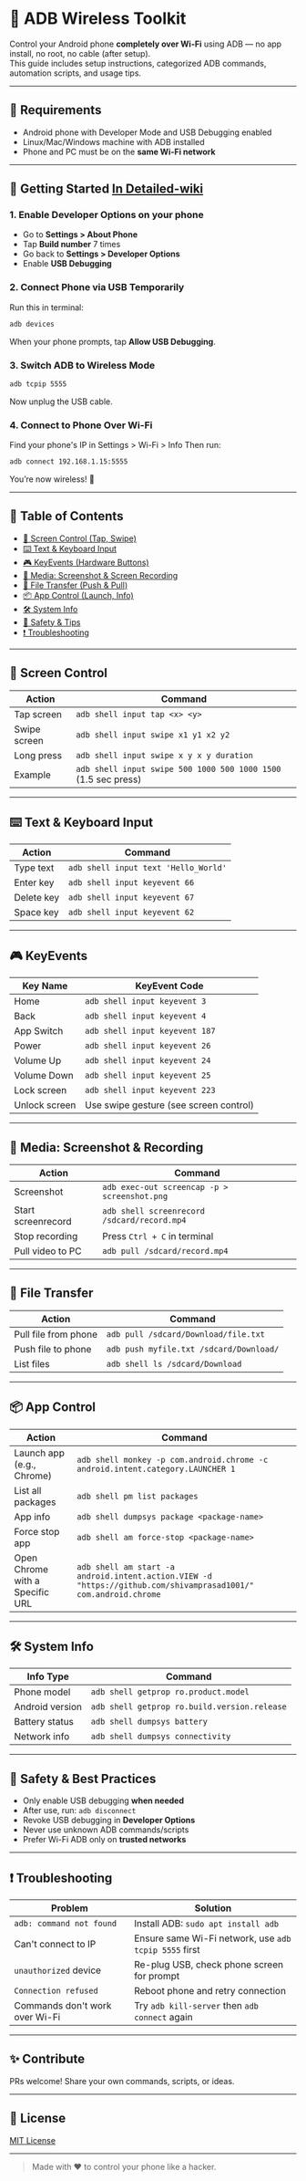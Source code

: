 
# 📶 ADB Wireless Toolkit

Control your Android phone **completely over Wi-Fi** using ADB — no app install, no root, no cable (after setup).  
This guide includes setup instructions, categorized ADB commands, automation scripts, and usage tips.

---

## 🔧 Requirements

- Android phone with Developer Mode and USB Debugging enabled
- Linux/Mac/Windows machine with ADB installed
- Phone and PC must be on the **same Wi-Fi network**

---

## 🚀 Getting Started [In Detailed-wiki](https://github.com/shivamprasad1001/adb-wireless-toolkit/wiki)

### 1. Enable Developer Options on your phone

- Go to **Settings > About Phone**
- Tap **Build number** 7 times
- Go back to **Settings > Developer Options**
- Enable **USB Debugging**
### 2. Connect Phone via USB Temporarily

Run this in terminal:
```bash
adb devices
````

When your phone prompts, tap **Allow USB Debugging**.

### 3. Switch ADB to Wireless Mode

```bash
adb tcpip 5555
```

Now unplug the USB cable.

### 4. Connect to Phone Over Wi-Fi

Find your phone's IP in Settings > Wi-Fi > Info
Then run:

```bash
adb connect 192.168.1.15:5555
```

You’re now wireless! 🎉

---

## 🧭 Table of Contents

* [📱 Screen Control (Tap, Swipe)](#-screen-control)
* [⌨️ Text & Keyboard Input](#️-text--keyboard-input)
* [🎮 KeyEvents (Hardware Buttons)](#-keyevents)
* [🎥 Media: Screenshot & Screen Recording](#-media-screenshot--recording)
* [📂 File Transfer (Push & Pull)](#-file-transfer)
* [📦 App Control (Launch, Info)](#-app-control)
* [🛠️ System Info](#️-system-info)
* [🔐 Safety & Tips](#-safety--best-practices)
* [❗ Troubleshooting](#-troubleshooting)

---

## 📱 Screen Control

| Action       | Command                                                        |
| ------------ | -------------------------------------------------------------- |
| Tap screen   | `adb shell input tap <x> <y>`                                  |
| Swipe screen | `adb shell input swipe x1 y1 x2 y2`                            |
| Long press   | `adb shell input swipe x y x y duration`                       |
| Example      | `adb shell input swipe 500 1000 500 1000 1500` (1.5 sec press) |

---

## ⌨️ Text & Keyboard Input

| Action     | Command                              |
| ---------- | ------------------------------------ |
| Type text  | `adb shell input text 'Hello_World'` |
| Enter key  | `adb shell input keyevent 66`        |
| Delete key | `adb shell input keyevent 67`        |
| Space key  | `adb shell input keyevent 62`        |

---

## 🎮 KeyEvents

| Key Name      | KeyEvent Code                          |
| ------------- | -------------------------------------- |
| Home          | `adb shell input keyevent 3`           |
| Back          | `adb shell input keyevent 4`           |
| App Switch    | `adb shell input keyevent 187`         |
| Power         | `adb shell input keyevent 26`          |
| Volume Up     | `adb shell input keyevent 24`          |
| Volume Down   | `adb shell input keyevent 25`          |
| Lock screen   | `adb shell input keyevent 223`         |
| Unlock screen | Use swipe gesture (see screen control) |

---

## 🎥 Media: Screenshot & Recording

| Action             | Command                                      |
| ------------------ | -------------------------------------------- |
| Screenshot         | `adb exec-out screencap -p > screenshot.png` |
| Start screenrecord | `adb shell screenrecord /sdcard/record.mp4`  |
| Stop recording     | Press `Ctrl + C` in terminal                 |
| Pull video to PC   | `adb pull /sdcard/record.mp4`                |

---

## 📂 File Transfer

| Action               | Command                                 |
| -------------------- | --------------------------------------- |
| Pull file from phone | `adb pull /sdcard/Download/file.txt`    |
| Push file to phone   | `adb push myfile.txt /sdcard/Download/` |
| List files           | `adb shell ls /sdcard/Download`         |

---

## 📦 App Control

| Action                    | Command                                                                        |
| ------------------------- | ------------------------------------------------------------------------------ |
| Launch app (e.g., Chrome) | `adb shell monkey -p com.android.chrome -c android.intent.category.LAUNCHER 1` |
| List all packages         | `adb shell pm list packages`                                                   |
| App info                  | `adb shell dumpsys package <package-name>`                                     |
| Force stop app            | `adb shell am force-stop <package-name>`                                       |
| Open Chrome with a Specific URL                          | `adb shell am start -a android.intent.action.VIEW -d "https://github.com/shivamprasad1001/" com.android.chrome`|


---

## 🛠️ System Info

| Info Type       | Command                                      |
| --------------- | -------------------------------------------- |
| Phone model     | `adb shell getprop ro.product.model`         |
| Android version | `adb shell getprop ro.build.version.release` |
| Battery status  | `adb shell dumpsys battery`                  |
| Network info    | `adb shell dumpsys connectivity`             |

---

## 🔐 Safety & Best Practices

* Only enable USB debugging **when needed**
* After use, run: `adb disconnect`
* Revoke USB debugging in **Developer Options**
* Never use unknown ADB commands/scripts
* Prefer Wi-Fi ADB only on **trusted networks**

---

## ❗ Troubleshooting

| Problem                        | Solution                                              |
| ------------------------------ | ----------------------------------------------------- |
| `adb: command not found`       | Install ADB: `sudo apt install adb`                   |
| Can't connect to IP            | Ensure same Wi-Fi network, use `adb tcpip 5555` first |
| `unauthorized` device          | Re-plug USB, check phone screen for prompt            |
| `Connection refused`           | Reboot phone and retry connection                     |
| Commands don't work over Wi-Fi | Try `adb kill-server` then `adb connect` again        |

---

## ✨ Contribute

PRs welcome! Share your own commands, scripts, or ideas.

---

## 📜 License

[MIT License](LICENSE)

---

> Made with ❤️ to control your phone like a hacker.
